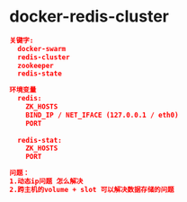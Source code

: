 # docker-redis-cluster
```json
关键字:
  docker-swarm 
  redis-cluster 
  zookeeper 
  redis-state  
```

```json
环境变量
  redis:
    ZK_HOSTS
    BIND_IP / NET_IFACE (127.0.0.1 / eth0)
    PORT
  
  redis-stat:
    ZK_HOSTS
    PORT
```

```json
问题：
1.动态ip问题 怎么解决
2.跨主机的volume + slot 可以解决数据存储的问题
```
